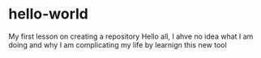 # hello-world
My first lesson on creating a repository 
Hello all, 
I ahve no idea what I am doing and why I am complicating my life by learnign this new tool
